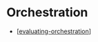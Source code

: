 # Orchestration


- [[evaluating-orchestration]]

[//begin]: # "Autogenerated link references for markdown compatibility"
[evaluating-orchestration]: Assemblage/evaluating-orchestration "Evaluating orchestration"
[//end]: # "Autogenerated link references"